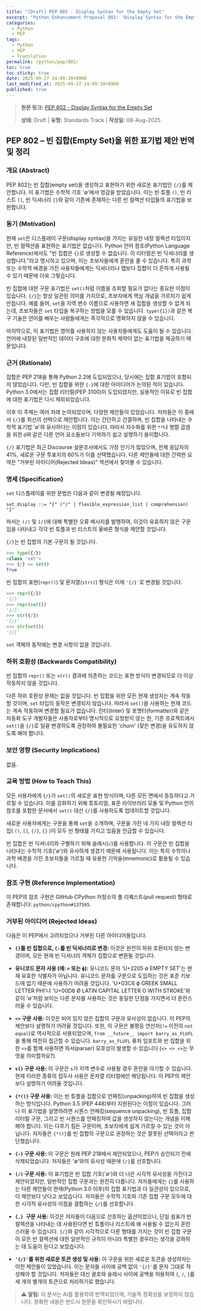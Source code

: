```yaml
---
title: "[Draft] PEP 802 - Display Syntax for the Empty Set"
excerpt: "Python Enhancement Proposal 802: 'Display Syntax for the Empty Set'에 대한 한국어 번역입니다."
categories:
  - Python
  - PEP
tags:
  - Python
  - PEP
  - Translation
permalink: /python/pep/802/
toc: true
toc_sticky: true
date: 2025-09-27 14:09:30+0900
last_modified_at: 2025-09-27 14:09:30+0900
published: true
---
```

> **원문 링크:** [PEP 802 - Display Syntax for the Empty Set](https://peps.python.org/pep-0802/)
>
> **상태:** Draft | **유형:** Standards Track | **작성일:** 08-Aug-2025



## PEP 802 – 빈 집합(Empty Set)을 위한 표기법 제안 번역 및 정리

### 개요 (Abstract)

PEP 802는 빈 집합(empty set)을 생성하고 표현하기 위한 새로운 표기법인 `{/}`를 제안합니다. 이 표기법은 수학적 기호 '∅'에서 영감을 받았습니다. 이는 빈 튜플 `()`, 빈 리스트 `[]`, 빈 딕셔너리 `{}`와 같이 기존에 존재하는 다른 빈 컬렉션 타입들의 표기법을 보완합니다.

### 동기 (Motivation)

현재 `set`은 디스플레이 구문(display syntax)을 가지는 유일한 내장 컬렉션 타입이지만, 빈 컬렉션을 표현하는 표기법은 없습니다. Python 언어 참조(Python Language Reference)에서도 "빈 집합은 `{}`로 생성할 수 없습니다. 이 리터럴은 빈 딕셔너리를 생성합니다."라고 명시하고 있으며, 이는 초보자들에게 혼란을 줄 수 있습니다. 특히 과학 또는 수학적 배경을 가진 사용자들에게는 딕셔너리나 맵보다 집합이 더 흔하게 사용될 수 있기 때문에 더욱 그렇습니다.

빈 집합에 대한 구문 표기법은 `set()`처럼 이름을 조회할 필요가 없다는 중요한 이점이 있습니다. `{/}`는 항상 일관된 의미를 가지므로, 초보자에게 핵심 개념을 가르치기 쉽게 만듭니다. 예를 들어, `set`을 지역 변수 이름으로 사용하면 새 집합을 생성할 수 없게 되는데, 초보자들은 `set` 타입을 복구하는 방법을 모를 수 있습니다. `type({1})`과 같은 복구 기술은 언어를 배우는 사람들에게는 즉각적으로 명확하지 않을 수 있습니다.

마지막으로, 이 표기법은 영어를 사용하지 않는 사용자들에게도 도움이 될 수 있습니다. 언어에 내장된 일반적인 데이터 구조에 대한 문화적 제약이 없는 표기법을 제공하기 때문입니다.

### 근거 (Rationale)

집합은 PEP 218을 통해 Python 2.2에 도입되었으나, 당시에는 집합 표기법이 포함되지 않았습니다. 다만, 빈 집합을 위한 `{-}`에 대한 아이디어가 논의된 적이 있습니다. Python 3.0에서는 집합 리터럴(PEP 3100)이 도입되었지만, 실용적인 이유로 빈 집합에 대한 표기법은 다시 제외되었습니다.

이후 이 주제는 여러 차례 논의되었으며, 다양한 제안들이 있었습니다. 저자들은 이 중에서 `{/}`를 최선의 선택으로 제안합니다. 이는 간단하고 간결하며, 빈 집합을 나타내는 수학적 표기법 '∅'와 유사하다는 이점이 있습니다. 따라서 지수화를 위한 `**`나 행렬 곱셈을 위한 `@`와 같은 다른 언어 요소들보다 기억하기 쉽고 설명하기 용이합니다.

`{/}` 표기법은 최근 Discourse 설문조사에서도 가장 인기가 많았으며, 전체 응답자의 41%, 새로운 구문 투표자의 60%가 이를 선택했습니다. 다른 제안들에 대한 간략한 요약은 "거부된 아이디어(Rejected Ideas)" 섹션에서 찾아볼 수 있습니다.

### 명세 (Specification)

`set` 디스플레이를 위한 문법은 다음과 같이 변경될 예정입니다.

```
set_display ::= "{" ("/" | flexible_expression_list | comprehension) "}"
```

파서는 `(/)` 및 `[/]`에 대해 특별한 오류 메시지를 발행하여, 이것이 유효하지 않은 구문임을 나타내고 각각 빈 튜플과 빈 리스트의 올바른 형식을 제안할 것입니다.

`{/}`는 빈 집합의 기본 구문이 될 것입니다.

```python
>>> type({/})
<class 'set'>
>>> {/} == set()
True
```

빈 집합의 표현(`repr()`) 및 문자열(`str()`) 형식은 이제 `'{/}'`로 변경될 것입니다.

```python
>>> repr({/})
'{/}'
>>> repr(set())
'{/}'
>>> str({/})
'{/}'
>>> str(set())
'{/}'
```

`set` 객체의 동작에는 변경 사항이 없을 것입니다.

### 하위 호환성 (Backwards Compatibility)

빈 집합의 `repr()` 또는 `str()` 결과에 의존하는 코드는 표현 방식이 변경되므로 더 이상 작동하지 않을 것입니다.

다른 하위 호환성 문제는 없을 것입니다. 빈 집합을 위한 모든 현재 생성자는 계속 작동할 것이며, `set` 타입의 동작은 변경되지 않습니다. 따라서 `set()`을 사용하는 현재 코드는 계속 작동하며 변경할 필요가 없습니다. 린터(linter) 및 포맷터(formatter)와 같은 자동화 도구 개발자들은 사용자로부터 명시적으로 요청받지 않는 한, 기존 프로젝트에서 `set()`을 `{/}`로 일괄 변경하도록 권장하여 불필요한 'churn' (잦은 변경)을 유도하지 않도록 해야 합니다.

### 보안 영향 (Security Implications)

없음.

### 교육 방법 (How to Teach This)

모든 사용자에게 `{/}`가 `set()`의 새로운 표현 방식이며, 다른 모든 면에서 동등하다고 가르칠 수 있습니다. 이를 강화하기 위해 튜토리얼, 표준 라이브러리 모듈 및 Python 언어 참조를 포함한 문서에서 `set()` 대신 `{/}`를 사용하도록 업데이트할 것입니다.

새로운 사용자에게는 구문을 통해 `set`을 소개하며, 구문을 가진 네 가지 내장 컬렉션 타입( `()`, `[]`, `{/}`, `{}` )이 모두 빈 형태를 가지고 있음을 언급할 수 있습니다.

빈 집합은 빈 딕셔너리와 구별하기 위해 슬래시(`/`)를 사용합니다. 이 구문은 빈 집합을 나타내는 수학적 기호('∅')와 유사하게 생겼기 때문에 사용됩니다. 이는 특히 수학이나 과학 배경을 가진 초보자들을 가르칠 때 유용한 기억술(mnemonic)로 활용될 수 있습니다.

### 참조 구현 (Reference Implementation)

이 PEP의 참조 구현은 GitHub CPython 저장소의 풀 리퀘스트(pull request) 형태로 존재합니다: `python/cpython#137565`.

### 거부된 아이디어 (Rejected Ideas)

다음은 이 PEP에서 고려되었으나 거부된 다른 아이디어들입니다.

*   **`{}`를 빈 집합으로, `{:`를 빈 딕셔너리로 변경:**
    이것은 완전히 하위 호환되지 않는 변경이며, 모든 현재 빈 딕셔너리 객체가 집합으로 변환될 것입니다.

*   **유니코드 문자 사용 (예: `∅` 또는 `ϕ`):**
    유니코드 문자 'U+2205 ∅ EMPTY SET'는 현재 유효한 식별자가 아닙니다. 유니코드 문자를 구문으로 도입하는 것은 표준 키보드에 없기 때문에 사용하기 어려울 것입니다. 'U+03C6 ϕ GREEK SMALL LETTER PHI'나 'U+00D8 Ø LATIN CAPITAL LETTER O WITH STROKE'와 같이 '∅'처럼 보이는 다른 문자를 사용하는 것은 동일한 단점을 가지면서 더 혼란스러울 수 있습니다.

*   **`<>` 구문 사용:**
    이것은 비어 있지 않은 집합의 구문과 유사성이 없습니다. 이 PEP의 제안보다 설명하기 어려울 것입니다. 또한, 이 구문은 불평등 연산자(`!=` 이전의 `not equal`)로 역사적으로 사용되었으며, `from __future__ import barry_as_FLUFL`을 통해 여전히 접근할 수 있습니다. `barry_as_FLUFL` 퓨처 임포트와 빈 집합을 위한 `<>`를 함께 사용하면 파서(parser) 모호성이 발생할 수 있습니다 (`<> <> <>`는 무엇을 의미할까요?).

*   **`s{}` 구문 사용:**
    이 구문은 `s`가 지역 변수로 사용될 경우 혼란을 야기할 수 있습니다. 현재 이러한 종류의 접두사 사용은 문자열 리터럴에만 해당됩니다. 이 PEP의 제안보다 설명하기 어려울 것입니다.

*   **`{*()}` 구문 사용:**
    이는 빈 튜플을 집합으로 언패킹(unpacking)하여 빈 집합을 생성하는 방식입니다. Python 3.5 (PEP 448)부터 지원된다는 이점이 있습니다. 그러나 이 표기법을 설명하려면 시퀀스 언패킹(sequence unpacking), 빈 튜플, 집합 리터럴 구문, 그리고 빈 시퀀스를 언패킹하여 값을 생성하지 않는다는 개념을 이해해야 합니다. 이는 다루기 힘든 구문이며, 초보자에게 쉽게 가르칠 수 있는 것이 아닙니다. 저자들은 `{*()}`를 빈 집합의 구문으로 권장하는 것은 잘못된 선택이라고 판단했습니다.

*   **`{-}` 구문 사용:**
    이 구문은 원래 PEP 218에서 제안되었으나, PEP가 승인되기 전에 삭제되었습니다. 저자들은 '∅'와의 유사성 때문에 `{/}`를 선호합니다.

*   **`(/)` 구문 사용:**
    이 표기법은 빈 집합 기호('∅')와 더 나은 시각적 유사성을 가진다고 제안되었지만, 일반적인 집합 구문과는 완전히 다릅니다. 저자들에게는 `{}`를 사용하는 다른 제안들이 현재(Python 3.0 이후)의 집합 표기법과 더 일관성이 있으므로, 이 제안보다 낫다고 보았습니다. 저자들은 수학적 기호와 기존 집합 구문 모두에 대한 시각적 유사성의 이점을 결합하는 `{/}`를 선호합니다.

*   **`{,} `구문 사용:**
    이것은 저자들이 다음으로 선호하는 옵션이었으나, 단일 쉼표가 빈 컬렉션을 나타내는 데 사용된다면 빈 튜플이나 리스트에 왜 사용될 수 없는지 혼란스러울 수 있습니다. `{/}`와 같이 시각적으로 다른 형태를 가지는 것이 빈 집합 구문이 모든 빈 컬렉션에 대한 일반적인 규칙이 아니라 특별한 경우라는 생각을 강화하는 데 도움이 된다고 보았습니다.

*   **`'{/}'`를 위한 새로운 토큰 생성 및 사용:**
    이 구문을 위한 새로운 토큰을 생성하자는 이전 제안들이 있었습니다. 이는 문자들 사이에 공백 없이 `'{/}'`를 문자 그대로 작성해야 할 것입니다. 저자들은 대신 괄호와 슬래시 사이에 공백을 허용하여 `{`, `/`, `}`를 세 개의 별개의 토큰으로 처리하기로 했습니다.


> ⚠️ **알림:** 이 문서는 AI를 활용하여 번역되었으며, 기술적 정확성을 보장하지 않습니다. 정확한 내용은 반드시 원문을 확인하시기 바랍니다.